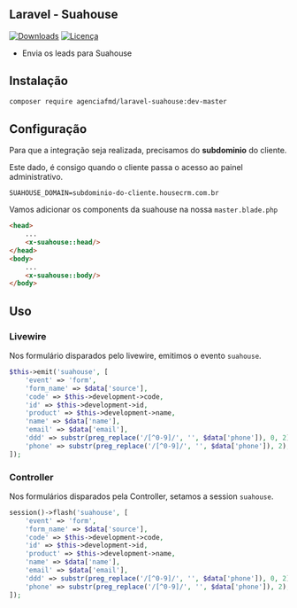 ## Laravel - Suahouse

[![Downloads](https://img.shields.io/packagist/dt/agenciafmd/laravel-suahouse.svg?style=flat-square)](https://packagist.org/packages/agenciafmd/laravel-suahouse)
[![Licença](https://img.shields.io/badge/license-MIT-brightgreen.svg?style=flat-square)](LICENSE.md)

- Envia os leads para Suahouse

## Instalação

```bash
composer require agenciafmd/laravel-suahouse:dev-master
```

## Configuração

Para que a integração seja realizada, precisamos do **subdominio** do cliente.

Este dado, é consigo quando o cliente passa o acesso ao painel administrativo.

```dotenv
SUAHOUSE_DOMAIN=subdominio-do-cliente.housecrm.com.br
```

Vamos adicionar os components da suahouse na nossa `master.blade.php`

```html
<head>
    ...
    <x-suahouse::head/>
</head>
<body>
    ...
    <x-suahouse::body/>
</body>
```

## Uso

### Livewire

Nos formulário disparados pelo livewire, emitimos o evento `suahouse`.

```php
$this->emit('suahouse', [
    'event' => 'form',
    'form_name' => $data['source'],
    'code' => $this->development->code,
    'id' => $this->development->id,
    'product' => $this->development->name,
    'name' => $data['name'],
    'email' => $data['email'],
    'ddd' => substr(preg_replace('/[^0-9]/', '', $data['phone']), 0, 2),
    'phone' => substr(preg_replace('/[^0-9]/', '', $data['phone']), 2),
]);
```

### Controller

Nos formulários disparados pela Controller, setamos a session `suahouse`.

```php
session()->flash('suahouse', [
    'event' => 'form',
    'form_name' => $data['source'],
    'code' => $this->development->code,
    'id' => $this->development->id,
    'product' => $this->development->name,
    'name' => $data['name'],
    'email' => $data['email'],
    'ddd' => substr(preg_replace('/[^0-9]/', '', $data['phone']), 0, 2),
    'phone' => substr(preg_replace('/[^0-9]/', '', $data['phone']), 2),
]);
```

